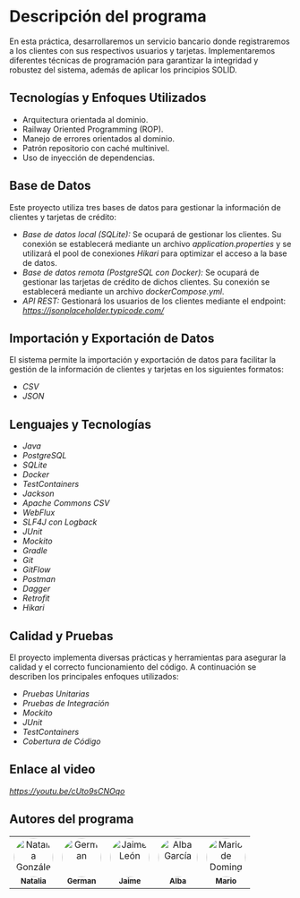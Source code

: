 # Descripción del programa

En esta práctica, desarrollaremos un servicio bancario donde registraremos a los clientes con sus respectivos usuarios y tarjetas. Implementaremos diferentes técnicas de programación para garantizar la integridad y robustez del sistema, además de aplicar los principios SOLID.


## Tecnologías y Enfoques Utilizados

* Arquitectura orientada al dominio.
* Railway Oriented Programming (ROP).
* Manejo de errores orientados al dominio.
* Patrón repositorio con caché multinivel.
* Uso de inyección de dependencias.


## Base de Datos

Este proyecto utiliza tres bases de datos para gestionar la información de clientes y tarjetas de crédito:

- *Base de datos local (SQLite):* Se ocupará de gestionar los clientes. Su conexión se establecerá mediante un archivo *application.properties* y se utilizará el pool de conexiones *Hikari* para optimizar el acceso a la base de datos.
- *Base de datos remota (PostgreSQL con Docker):* Se ocupará de gestionar las tarjetas de crédito de dichos clientes. Su conexión se establecerá mediante un archivo *dockerCompose.yml*.
- *API REST:* Gestionará los usuarios de los clientes mediante el endpoint: *https://jsonplaceholder.typicode.com/*


## Importación y Exportación de Datos

El sistema permite la importación y exportación de datos para facilitar la gestión de la información de clientes y tarjetas en los siguientes formatos:

- *CSV*
- *JSON*


## Lenguajes y Tecnologías

- *Java*
- *PostgreSQL*
- *SQLite*
- *Docker*
- *TestContainers*
- *Jackson*
- *Apache Commons CSV*
- *WebFlux*
- *SLF4J con Logback*
- *JUnit*
- *Mockito*
- *Gradle*
- *Git*
- *GitFlow*
- *Postman*
- *Dagger*
- *Retrofit*
- *Hikari*


## Calidad y Pruebas

El proyecto implementa diversas prácticas y herramientas para asegurar la calidad y el correcto funcionamiento del código. A continuación se describen los principales enfoques utilizados:

- *Pruebas Unitarias*
- *Pruebas de Integración*
- *Mockito*
- *JUnit*
- *TestContainers*
- *Cobertura de Código*


## Enlace al video

*https://youtu.be/cUto9sCNOqo*


## Autores del programa

<table align="center">
  <tr>
    <td align="center">
      <a href="https://github.com/ngalvez0910">
        <img src="https://avatars.githubusercontent.com/u/145333876" width="70" height="70" style="border-radius: 50%;" alt="Natalia González Álvarez"/>
        <br/>
        <sub><b>Natalia</b></sub>
      </a>
    </td>
    <td align="center">
      <a href="https://github.com/germangfc">
        <img src="https://avatars.githubusercontent.com/u/147338370" width="70" height="70" style="border-radius: 50%;" alt="German"/>
        <br/>
        <sub><b>German</b></sub>
      </a>
    </td>
    <td align="center">
      <a href="https://github.com/jaimeleon10">
        <img src="https://avatars.githubusercontent.com/u/113149992" width="70" height="70" style="border-radius: 50%;" alt="Jaime León"/>
        <br/>
        <sub><b>Jaime</b></sub>
      </a>
    </td>
    <td align="center">
      <a href="https://github.com/Alba448">
        <img src="https://avatars.githubusercontent.com/u/146001599" width="70" height="70" style="border-radius: 50%;" alt="Alba García"/>
        <br/>
        <sub><b>Alba</b></sub>
      </a>
    </td>
    <td align="center">
      <a href="https://github.com/wolverine307mda">
        <img src="https://avatars.githubusercontent.com/u/146002100" width="70" height="70" style="border-radius: 50%;" alt="Mario de Domingo Alvarez"/>
        <br/>
        <sub><b>Mario</b></sub>
      </a>
    </td>
  </tr>
</table>
